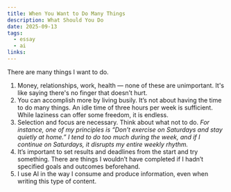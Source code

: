 ```yaml
---
title: When You Want to Do Many Things
description: What Should You Do
date: 2025-09-13
tags:
  - essay
  - ai
links:
---
```


There are many things I want to do.
1. Money, relationships, work, health — none of these are unimportant. It's like saying there's no finger that doesn’t hurt.
2. You can accomplish more by living busily. It’s not about having the time to do many things. An idle time of three hours per week is sufficient. While laziness can offer some freedom, it is endless.
3. Selection and focus are necessary. Think about what not to do. _For instance, one of my principles is “Don’t exercise on Saturdays and stay quietly at home.” I tend to do too much during the week, and if I continue on Saturdays, it disrupts my entire weekly rhythm._
4. It’s important to set results and deadlines from the start and try something. There are things I wouldn’t have completed if I hadn’t specified goals and outcomes beforehand.
5. I use AI in the way I consume and produce information, even when writing this type of content.